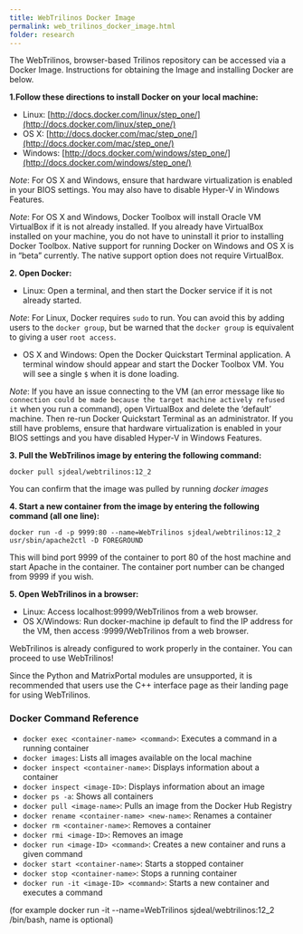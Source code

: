 ```yaml
---
title: WebTrilinos Docker Image
permalink: web_trilinos_docker_image.html
folder: research
---
```


The WebTrilinos, browser-based Trilinos repository can be accessed via a Docker Image. Instructions for obtaining the Image and installing Docker are below.

**1.Follow these directions to install Docker on your local machine:**

* Linux: [http://docs.docker.com/linux/step_one/](http://docs.docker.com/linux/step_one/)  
* OS X: [http://docs.docker.com/mac/step_one/](http://docs.docker.com/mac/step_one/)  
* Windows: [http://docs.docker.com/windows/step_one/](http://docs.docker.com/windows/step_one/)

_Note_: For OS X and Windows, ensure that hardware virtualization is enabled in your BIOS settings. You may also have to disable Hyper-V in Windows Features.

_Note_: For OS X and Windows, Docker Toolbox will install Oracle VM VirtualBox if it is not already installed. If you already have VirtualBox installed on your machine, you do not have to uninstall it prior to installing Docker Toolbox. Native support for running Docker on Windows and OS X is in “beta” currently. The native support option does not require VirtualBox.

**2. Open Docker:**

* Linux: Open a terminal, and then start the Docker service if it is not already started.

_Note_: For Linux, Docker requires `sudo` to run. You can avoid this by adding users to the `docker group`, but be warned that the `docker group` is equivalent to giving a user `root access`.

* OS X and Windows: Open the Docker Quickstart Terminal application. A terminal window should appear and start the Docker Toolbox VM. 
You will see a single `$` when it is done loading.

_Note_: If you have an issue connecting to the VM (an error message like `No connection could be made because the target machine actively refused it` when you run a command), 
open VirtualBox and delete the ‘default’ machine. Then re-run Docker Quickstart Terminal as an administrator. 
If you still have problems, ensure that hardware virtualization is enabled in your BIOS settings and you have disabled Hyper-V in Windows Features.

**3. Pull the WebTrilinos image by entering the following command:**

`docker pull sjdeal/webtrilinos:12_2`

You can confirm that the image was pulled by running _docker images_

**4. Start a new container from the image by entering the following command (all one line):**

`docker run -d -p 9999:80 --name=WebTrilinos sjdeal/webtrilinos:12_2 usr/sbin/apache2ctl -D FOREGROUND`

This will bind port 9999 of the container to port 80 of the host machine and start Apache in the container. The container port number can be changed from 9999 if you wish.

**5. Open WebTrilinos in a browser:**

* Linux: Access localhost:9999/WebTrilinos from a web browser.
* OS X/Windows: Run docker-machine ip default to find the IP address for the VM, then access <ip>:9999/WebTrilinos from a web browser.

WebTrilinos is already configured to work properly in the container. You can proceed to use WebTrilinos!

Since the Python and MatrixPortal modules are unsupported, it is recommended that users use the C++ interface page as their landing page for using WebTrilinos.

### Docker Command Reference

* `docker exec <container-name> <command>`: Executes a command in a running container
* `docker images`: Lists all images available on the local machine
* `docker inspect <container-name>`: Displays information about a container
* `docker inspect <image-ID>`: Displays information about an image
* `docker ps -a`: Shows all containers
* `docker pull <image-name>`: Pulls an image from the Docker Hub Registry
* `docker rename <container-name> <new-name>`: Renames a container
* `docker rm <container-name>`: Removes a container
* `docker rmi <image-ID>`: Removes an image
* `docker run <image-ID> <command>`: Creates a new container and runs a given command
* `docker start <container-name>`: Starts a stopped container
* `docker stop <container-name>`: Stops a running container
* `docker run -it <image-ID> <command>`: Starts a new container and executes a command

(for example docker run -it --name=WebTrilinos sjdeal/webtrilinos:12_2 /bin/bash, name is optional)
